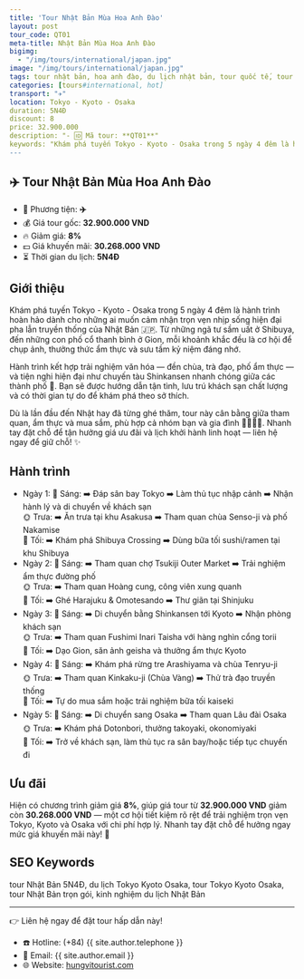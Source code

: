 ```yaml
---
title: 'Tour Nhật Bản Mùa Hoa Anh Đào'
layout: post
tour_code: QT01
meta-title: Nhật Bản Mùa Hoa Anh Đào
bigimg:
  - "/img/tours/international/japan.jpg"
image: "/img/tours/international/japan.jpg"
tags: tour nhật bản, hoa anh đào, du lịch nhật bản, tour quốc tế, tour tokyo, tour kyoto, tour osaka
categories: [tours#international, hot]
transport: "✈️"
location: Tokyo - Kyoto - Osaka
duration: 5N4Đ
discount: 8
price: 32.900.000
description: "- 🆔 Mã tour: **QT01**"
keywords: "Khám phá tuyến Tokyo - Kyoto - Osaka trong 5 ngày 4 đêm là hành trình hoàn hảo dành cho những ai muốn cảm nhận trọn vẹn nhịp sống hiện đại pha lẫn truyền thống của Nhật Bản 🇯🇵. Từ những ngã tư sầm uất ở Shibuya, đến những con phố cổ thanh bình ở Gion, mỗi khoảnh khắc đều là cơ hội để chụp ảnh, thưởng thức ẩm thực và sưu tầm kỷ niệm đáng nhớ.  "
---
```


## ✈️ Tour Nhật Bản Mùa Hoa Anh Đào

- 🚗 Phương tiện: **✈️**
- 💰 Giá tour gốc: **32.900.000 VND**
- 🔥 Giảm giá: **8%**
- 💵 Giá khuyến mãi: **30.268.000 VND**
- ⏳ Thời gian du lịch: **5N4Đ**

## Giới thiệu
Khám phá tuyến Tokyo - Kyoto - Osaka trong 5 ngày 4 đêm là hành trình hoàn hảo dành cho những ai muốn cảm nhận trọn vẹn nhịp sống hiện đại pha lẫn truyền thống của Nhật Bản 🇯🇵. Từ những ngã tư sầm uất ở Shibuya, đến những con phố cổ thanh bình ở Gion, mỗi khoảnh khắc đều là cơ hội để chụp ảnh, thưởng thức ẩm thực và sưu tầm kỷ niệm đáng nhớ.  

Hành trình kết hợp trải nghiệm văn hóa — đền chùa, trà đạo, phố ẩm thực — và tiện nghi hiện đại như chuyến tàu Shinkansen nhanh chóng giữa các thành phố 🚄. Bạn sẽ được hướng dẫn tận tình, lưu trú khách sạn chất lượng và có thời gian tự do để khám phá theo sở thích.  

Dù là lần đầu đến Nhật hay đã từng ghé thăm, tour này cân bằng giữa tham quan, ẩm thực và mua sắm, phù hợp cả nhóm bạn và gia đình 👨‍👩‍👧‍👦. Nhanh tay đặt chỗ để tận hưởng giá ưu đãi và lịch khởi hành linh hoạt — liên hệ ngay để giữ chỗ! ✨

## Hành trình
- Ngày 1:
  🌅 Sáng: ➡️ Đáp sân bay Tokyo ➡️ Làm thủ tục nhập cảnh ➡️ Nhận hành lý và di chuyển về khách sạn  
  🌞 Trưa: ➡️ Ăn trưa tại khu Asakusa ➡️ Tham quan chùa Senso-ji và phố Nakamise  
  🌙 Tối: ➡️ Khám phá Shibuya Crossing ➡️ Dùng bữa tối sushi/ramen tại khu Shibuya
- Ngày 2:
  🌅 Sáng: ➡️ Tham quan chợ Tsukiji Outer Market ➡️ Trải nghiệm ẩm thực đường phố  
  🌞 Trưa: ➡️ Tham quan Hoàng cung, công viên xung quanh  
  🌙 Tối: ➡️ Ghé Harajuku & Omotesando ➡️ Thư giãn tại Shinjuku
- Ngày 3:
  🌅 Sáng: ➡️ Di chuyển bằng Shinkansen tới Kyoto ➡️ Nhận phòng khách sạn  
  🌞 Trưa: ➡️ Tham quan Fushimi Inari Taisha với hàng nghìn cổng torii  
  🌙 Tối: ➡️ Dạo Gion, săn ảnh geisha và thưởng ẩm thực Kyoto
- Ngày 4:
  🌅 Sáng: ➡️ Khám phá rừng tre Arashiyama và chùa Tenryu-ji  
  🌞 Trưa: ➡️ Tham quan Kinkaku-ji (Chùa Vàng) ➡️ Thử trà đạo truyền thống  
  🌙 Tối: ➡️ Tự do mua sắm hoặc trải nghiệm bữa tối kaiseki
- Ngày 5:
  🌅 Sáng: ➡️ Di chuyển sang Osaka ➡️ Tham quan Lâu đài Osaka  
  🌞 Trưa: ➡️ Khám phá Dotonbori, thưởng takoyaki, okonomiyaki  
  🌙 Tối: ➡️ Trở về khách sạn, làm thủ tục ra sân bay/hoặc tiếp tục chuyến đi

## Ưu đãi
Hiện có chương trình giảm giá **8%**, giúp giá tour từ **32.900.000 VND** giảm còn **30.268.000 VND** — một cơ hội tiết kiệm rõ rệt để trải nghiệm trọn vẹn Tokyo, Kyoto và Osaka với chi phí hợp lý. Nhanh tay đặt chỗ để hưởng ngay mức giá khuyến mãi này! 🎉

## SEO Keywords
tour Nhật Bản 5N4Đ, du lịch Tokyo Kyoto Osaka, tour Tokyo Kyoto Osaka, tour Nhật Bản trọn gói, kinh nghiệm du lịch Nhật Bản

---

👉 Liên hệ ngay để đặt tour hấp dẫn này!

- ☎️ Hotline: (+84) {{ site.author.telephone }}
- 📧 Email: {{ site.author.email }}
- 🌐 Website: [hungvitourist.com](https://hungvitourist.com)

